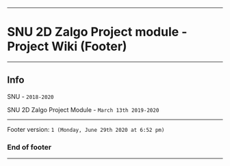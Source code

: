 
***

# SNU 2D Zalgo Project module - Project Wiki (Footer)

***

## Info

SNU - `2018-2020`

SNU 2D Zalgo Project Module - `March 13th 2019-2020`

***

Footer version: `1 (Monday, June 29th 2020 at 6:52 pm)`

### End of footer

***
